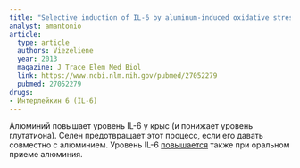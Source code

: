 ```yaml
---
title: "Selective induction of IL-6 by aluminum-induced oxidative stress can be prevented by selenium"
analyst: amantonio
article:
  type: article
  authors: Viezeliene
  year: 2013
  magazine: J Trace Elem Med Biol
  link: https://www.ncbi.nlm.nih.gov/pubmed/27052279
  pubmed: 27052279
drugs:
- Интерлейкин 6 (IL-6)
---
```


Алюминий повышает уровень IL-6 у крыс (и понижает уровень глутатиона). Селен предотвращает этот процесс, если его давать совместно с алюминием.
Уровень IL-6 [повышается](https://www.ncbi.nlm.nih.gov/pubmed/28715867) также при оральном приеме алюминия.

